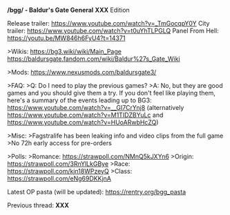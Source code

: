 **/bgg/ - Baldur's Gate General**
**XXX** Edition

Release trailer: https://www.youtube.com/watch?v=_TmGocqpY0Y
City trailer: https://www.youtube.com/watch?v=t0uYhTLPGLQ
Panel From Hell: https://youtu.be/MW846h6FyU4?t=14371

\>Wikis:
https://bg3.wiki/wiki/Main_Page
https://baldursgate.fandom.com/wiki/Baldur%27s_Gate_Wiki

\>Mods:
https://www.nexusmods.com/baldursgate3/

\>FAQ:
\>Q: Do I need to play the previous games?
\>A: No, but they are good games and you should give them a try. If you don't feel like playing them, here's a summary of the events leading up to BG3: https://www.youtube.com/watch?v=__GI7CrYnj8 (alternatively https://www.youtube.com/watch?v=M1TIDZBYuLc and https://www.youtube.com/watch?v=HUoARwbHcZQ)

\>Misc:
\>Fagstralife has been leaking info and video clips from the full game
\>No 72h early access for pre-orders

\>Polls:
\>Romance: https://strawpoll.com/NMnQ5kJXYn6
\>Origin: https://strawpoll.com/3RnYlLkGBye
\>Race: https://strawpoll.com/kjn18WPzeyQ
\>Class: https://strawpoll.com/eNg69DKKjnA

Latest OP pasta (will be updated): https://rentry.org/bgg_pasta

Previous thread: **XXX**